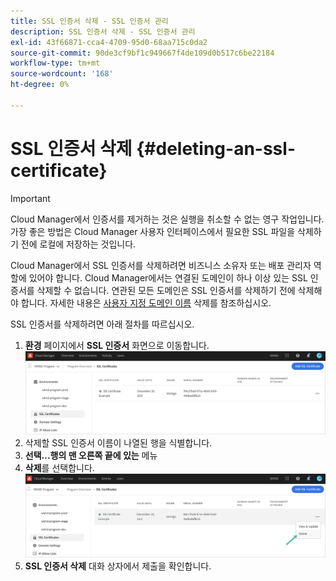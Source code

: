 ```yaml
---
title: SSL 인증서 삭제 - SSL 인증서 관리
description: SSL 인증서 삭제 - SSL 인증서 관리
exl-id: 43f66871-cca4-4709-95d0-68aa715c0da2
source-git-commit: 90de3cf9bf1c949667f4de109d0b517c6be22184
workflow-type: tm+mt
source-wordcount: '168'
ht-degree: 0%

---
```


# SSL 인증서 삭제 {#deleting-an-ssl-certificate}

>[!IMPORTANT]
>Cloud Manager에서 인증서를 제거하는 것은 실행을 취소할 수 없는 영구 작업입니다. 가장 좋은 방법은 Cloud Manager 사용자 인터페이스에서 필요한 SSL 파일을 삭제하기 전에 로컬에 저장하는 것입니다.

Cloud Manager에서 SSL 인증서를 삭제하려면 비즈니스 소유자 또는 배포 관리자 역할에 있어야 합니다. Cloud Manager에서는 연결된 도메인이 하나 이상 있는 SSL 인증서를 삭제할 수 없습니다.  연관된 모든 도메인은 SSL 인증서를 삭제하기 전에 삭제해야 합니다. 자세한 내용은 [사용자 지정 도메인 이름](/help/implementing/cloud-manager/custom-domain-names/delete-custom-domain-name.md) 삭제를 참조하십시오.

SSL 인증서를 삭제하려면 아래 절차를 따르십시오.

1. **환경** 페이지에서 **SSL 인증서** 화면으로 이동합니다.
   ![](/help/implementing/cloud-manager/assets/ssl/ssl-cert-3.png)
1. 삭제할 SSL 인증서 이름이 나열된 행을 식별합니다.
1. **선택...행의 맨 오른쪽 끝에 있는** 메뉴
1. **삭제**를 선택합니다.
   ![](/help/implementing/cloud-manager/assets/ssl/ssl-cert-delete01.png)
1. **SSL 인증서 삭제** 대화 상자에서 제출을 확인합니다.
